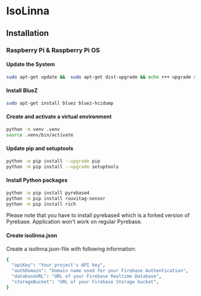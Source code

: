 # IsoLinna
## Installation
### Raspberry Pi & Raspberry Pi OS
#### Update the System
```sh
sudo apt-get update &&  sudo apt-get dist-upgrade && echo +++ upgrade successful +++
```
#### Install BlueZ
```sh
sudo apt-get install bluez bluez-hcidump
```
#### Create and activate a virtual environment
```sh
python -m venv .venv
source .venv/bin/activate
```
#### Update pip and setuptools
```sh
python -m pip install --upgrade pip
python -m pip install --upgrade setuptools
```
#### Install Python packages
```sh
python -m pip install pyrebase4
python -m pip install ruuvitag-sensor
python -m pip install rich
```
Please note that you have to install pyrebase4 which is a forked version of Pyrebase. Application won't work on regular Pyrebase.
#### Create isolinna.json
Create a isolinna.json-file with following information:
```sh
{
  "apiKey": "Your project's API key",
  "authDomain": "Domain name used for your Firebase Authentication",
  "databaseURL": "URL of your Firebase Realtime Database",
  "storageBucket": "URL of your Firebase Storage bucket",
}
```
